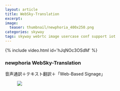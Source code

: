 ```yaml
---
layout: article
title: WebSky-Translation
excerpt: 
image:
  teaser: thumbnail/newphoria_400x250.png
categories: skyway
tags: skyway webrtc image usercase conf support iot
---
```



{% include video.html id='hJqNOc3OSdM' %}

### newphoria WebSky-Translation

音声通訳＋テキスト翻訳＋「Web-Based Signage」

<figure>
	<img src="{{ site.url | replace_first: 'http://', '//' | replace_first: 'https://', '//' }}{{ site.baseurl }}/images/pages/newphoriaWebSky-Translation.png">
</figure>
